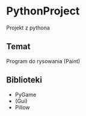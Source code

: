# PythonProject
Projekt z pythona


## Temat
Program do rysowania (Paint)

## Biblioteki
- PyGame
- (Gui)
- Pillow
